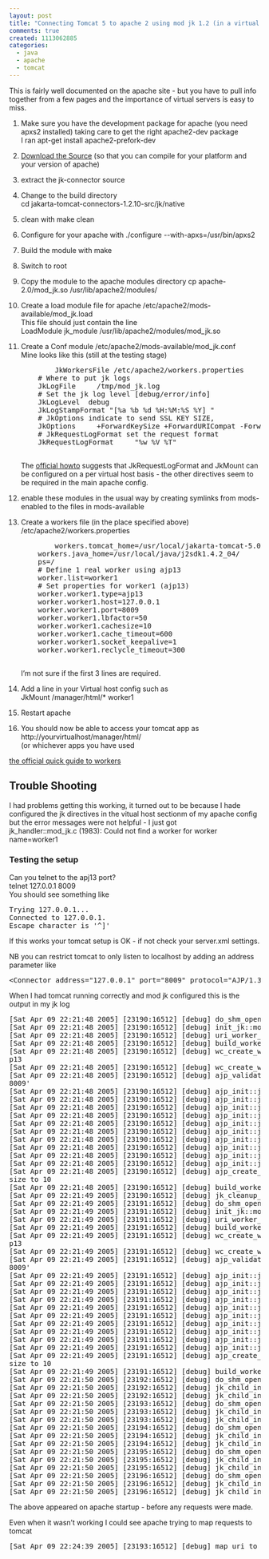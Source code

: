 ```yaml
---
layout: post
title: "Connecting Tomcat 5 to apache 2 using mod jk 1.2 (in a virtual host and using Debian) "
comments: true
created: 1113062885
categories:
  - java
  - apache
  - tomcat
---
```


This
is fairly well documented on the apache site - but you have to pull
info together from a few pages and the importance of virtual servers is
easy to miss.

<div class="post-entry">
<ol>
	<li>
	<p>
	Make sure you have the development package for apache (you need
	apxs2 installed) taking care to get the right apache2-dev package<br />
	I ran apt-get install apache2-prefork-dev
	</p>
	</li>
	<li>
	<p>
	<a href="http://www.apache.org/dist/jakarta/tomcat-connectors/jk/source/">Download the Source</a> (so that you can compile for your platform and your version of apache)
	</p>
	</li>
	<li>
	<p>
	extract the jk-connector source
	</p>
	</li>
	<li>
	<p>
	Change to the build directory<br />
	cd jakarta-tomcat-connectors-1.2.10-src/jk/native
	</p>
	</li>
	<li>
	<p>
	clean with make clean
	</p>
	</li>
	<li>
	<p>
	Configure for your apache with ./configure --with-apxs=/usr/bin/apxs2
	</p>
	</li>
	<li>
	<p>
	Build the module with make
	</p>
	</li>
	<li>
	<p>
	Switch to root
	</p>
	</li>
	<li>
	<p>
	Copy the module to the apache modules directory cp apache-2.0/mod_jk.so /usr/lib/apache2/modules/
	</p>
	</li>
	<li>
	<p>
	Create a load module file for apache /etc/apache2/mods-available/mod_jk.load<br />
	This file should just contain the line<br />
	LoadModule jk_module   /usr/lib/apache2/modules/mod_jk.so
	</p>
	</li>
	<li>
	<p>
	Create a Conf module /etc/apache2/mods-available/mod_jk.conf<br />
	Mine looks like this (still at the testing stage)
	</p>
	<pre>
		JkWorkersFile /etc/apache2/workers.properties
	# Where to put jk logs
	JkLogFile     /tmp/mod_jk.log
	# Set the jk log level [debug/error/info]
	JkLogLevel  debug
	JkLogStampFormat &quot;[%a %b %d %H:%M:%S %Y] &quot;
	# JkOptions indicate to send SSL KEY SIZE,
	JkOptions     +ForwardKeySize +ForwardURICompat -ForwardDirectories
	# JkRequestLogFormat set the request format
	JkRequestLogFormat     &quot;%w %V %T&quot;
	</pre>
	<p>
	The <a href="http://jakarta.apache.org/tomcat/connectors-doc/howto/apache.html">official howto</a>
	suggests that JkRequestLogFormat and JkMount can be configured on a per
	virtual host basis - the other directives seem to be required in the
	main apache config.
	</p>
	</li>
	<li>
	<p>
	enable these modules in the usual way by creating symlinks from mods-enabled to the files in mods-available
	</p>
	</li>
	<li>
	<p>
	Create a workers file (in the place specified above) /etc/apache2/workers.properties
	</p>
	<pre>
		workers.tomcat_home=/usr/local/jakarta-tomcat-5.0.18/
	workers.java_home=/usr/local/java/j2sdk1.4.2_04/
	ps=/
	# Define 1 real worker using ajp13
	worker.list=worker1
	# Set properties for worker1 (ajp13)
	worker.worker1.type=ajp13
	worker.worker1.host=127.0.0.1
	worker.worker1.port=8009
	worker.worker1.lbfactor=50
	worker.worker1.cachesize=10
	worker.worker1.cache_timeout=600
	worker.worker1.socket_keepalive=1
	worker.worker1.reclycle_timeout=300
	</pre>
	<p>
	I’m not sure if the first 3 lines are required.
	</p>
	</li>
	<li>
	<p>
	Add a line in your Virtual host config such as<br />
	JkMount  /manager/html/* worker1
	</p>
	</li>
	<li>
	<p>
	Restart apache
	</p>
	</li>
	<li>
	<p>
	You should now be able to access your tomcat app as http://yourvirtualhost/manager/html/<br />
	(or whichever apps you have used
	</p>
	</li>
</ol>
<p>
<a href="http://jakarta.apache.org/tomcat/connectors-doc/howto/quick.html">the official quick guide to workers</a>
</p>
<h2>Trouble Shooting</h2>
<p>
I had problems getting this working, it turned out to be because I
hade configured the jk directives in the vitual host sectionm of my
apache config but the error messages were not helpful - I just got <br />
jk_handler::mod_jk.c (1983): Could not find a worker for worker name=worker1
</p>
<h3>Testing the setup</h3>
<p>
Can you telnet to the apj13 port?<br />
telnet 127.0.0.1 8009<br />
You should see something like
</p>
<pre>
Trying 127.0.0.1...
Connected to 127.0.0.1.
Escape character is '^]'
</pre>
<p>
If this works your tomcat setup is OK - if not check your server.xml settings.
</p>
<p>
NB you can restrict tomcat to only listen to localhost by adding an address parameter like
</p>
<pre>
&lt;Connector address=&quot;127.0.0.1&quot; port=&quot;8009&quot; protocol=&quot;AJP/1.3&quot; protocolHandlerClassName=&quot;org.apache.jk.server.JkCoyoteHandler&quot; redirectPort=&quot;8443&quot;&gt;
</pre>
<p>
When I had tomcat running correctly and mod jk configured this is the output in my jk log
</p>
<pre>
[Sat Apr 09 22:21:48 2005] [23190:16512] [debug] do_shm_open::jk_shm.c (213): Using process memory as shared memory
[Sat Apr 09 22:21:48 2005] [23190:16512] [debug] init_jk::mod_jk.c (2341): Initialized shm:memory
[Sat Apr 09 22:21:48 2005] [23190:16512] [debug] uri_worker_map_open::jk_uri_worker_map.c (324): rule map size is 0
[Sat Apr 09 22:21:48 2005] [23190:16512] [debug] build_worker_map::jk_worker.c (219): creating worker worker1
[Sat Apr 09 22:21:48 2005] [23190:16512] [debug] wc_create_worker::jk_worker.c (125): about to create instance worker1 of aj
p13
[Sat Apr 09 22:21:48 2005] [23190:16512] [debug] wc_create_worker::jk_worker.c (138): about to validate and init worker1
[Sat Apr 09 22:21:48 2005] [23190:16512] [debug] ajp_validate::jk_ajp_common.c (1781): worker worker1 contact is '127.0.0.1:
8009'
[Sat Apr 09 22:21:48 2005] [23190:16512] [debug] ajp_init::jk_ajp_common.c (1870): setting socket keepalive to 1
[Sat Apr 09 22:21:48 2005] [23190:16512] [debug] ajp_init::jk_ajp_common.c (1909): setting socket timeout to -1
[Sat Apr 09 22:21:48 2005] [23190:16512] [debug] ajp_init::jk_ajp_common.c (1913): setting socket buffer size to 0
[Sat Apr 09 22:21:48 2005] [23190:16512] [debug] ajp_init::jk_ajp_common.c (1917): setting connection recycle timeout to 0
[Sat Apr 09 22:21:48 2005] [23190:16512] [debug] ajp_init::jk_ajp_common.c (1921): setting cache timeout to 600
[Sat Apr 09 22:21:48 2005] [23190:16512] [debug] ajp_init::jk_ajp_common.c (1925): setting connect timeout to 0
[Sat Apr 09 22:21:48 2005] [23190:16512] [debug] ajp_init::jk_ajp_common.c (1929): setting reply timeout to 0
[Sat Apr 09 22:21:48 2005] [23190:16512] [debug] ajp_init::jk_ajp_common.c (1933): setting prepost timeout to 0
[Sat Apr 09 22:21:48 2005] [23190:16512] [debug] ajp_init::jk_ajp_common.c (1937): setting recovery opts to 0
[Sat Apr 09 22:21:48 2005] [23190:16512] [debug] ajp_init::jk_ajp_common.c (1941): setting number of retries to 3
[Sat Apr 09 22:21:48 2005] [23190:16512] [debug] ajp_create_endpoint_cache::jk_ajp_common.c (1818): setting connection cache
size to 10
[Sat Apr 09 22:21:48 2005] [23190:16512] [debug] build_worker_map::jk_worker.c (231): removing old worker1 worker
[Sat Apr 09 22:21:49 2005] [23190:16512] [debug] jk_cleanup_shmem::mod_jk.c (1735): Shmem cleanup
[Sat Apr 09 22:21:49 2005] [23191:16512] [debug] do_shm_open::jk_shm.c (213): Using process memory as shared memory
[Sat Apr 09 22:21:49 2005] [23191:16512] [debug] init_jk::mod_jk.c (2341): Initialized shm:memory
[Sat Apr 09 22:21:49 2005] [23191:16512] [debug] uri_worker_map_open::jk_uri_worker_map.c (324): rule map size is 0
[Sat Apr 09 22:21:49 2005] [23191:16512] [debug] build_worker_map::jk_worker.c (219): creating worker worker1
[Sat Apr 09 22:21:49 2005] [23191:16512] [debug] wc_create_worker::jk_worker.c (125): about to create instance worker1 of aj
p13
[Sat Apr 09 22:21:49 2005] [23191:16512] [debug] wc_create_worker::jk_worker.c (138): about to validate and init worker1
[Sat Apr 09 22:21:49 2005] [23191:16512] [debug] ajp_validate::jk_ajp_common.c (1781): worker worker1 contact is '127.0.0.1:
8009'
[Sat Apr 09 22:21:49 2005] [23191:16512] [debug] ajp_init::jk_ajp_common.c (1870): setting socket keepalive to 1
[Sat Apr 09 22:21:49 2005] [23191:16512] [debug] ajp_init::jk_ajp_common.c (1909): setting socket timeout to -1
[Sat Apr 09 22:21:49 2005] [23191:16512] [debug] ajp_init::jk_ajp_common.c (1913): setting socket buffer size to 0
[Sat Apr 09 22:21:49 2005] [23191:16512] [debug] ajp_init::jk_ajp_common.c (1917): setting connection recycle timeout to 0
[Sat Apr 09 22:21:49 2005] [23191:16512] [debug] ajp_init::jk_ajp_common.c (1921): setting cache timeout to 600
[Sat Apr 09 22:21:49 2005] [23191:16512] [debug] ajp_init::jk_ajp_common.c (1925): setting connect timeout to 0
[Sat Apr 09 22:21:49 2005] [23191:16512] [debug] ajp_init::jk_ajp_common.c (1929): setting reply timeout to 0
[Sat Apr 09 22:21:49 2005] [23191:16512] [debug] ajp_init::jk_ajp_common.c (1933): setting prepost timeout to 0
[Sat Apr 09 22:21:49 2005] [23191:16512] [debug] ajp_init::jk_ajp_common.c (1937): setting recovery opts to 0
[Sat Apr 09 22:21:49 2005] [23191:16512] [debug] ajp_init::jk_ajp_common.c (1941): setting number of retries to 3
[Sat Apr 09 22:21:49 2005] [23191:16512] [debug] ajp_create_endpoint_cache::jk_ajp_common.c (1818): setting connection cache
size to 10
[Sat Apr 09 22:21:49 2005] [23191:16512] [debug] build_worker_map::jk_worker.c (231): removing old worker1 worker
[Sat Apr 09 22:21:50 2005] [23192:16512] [debug] do_shm_open::jk_shm.c (213): Using process memory as shared memory
[Sat Apr 09 22:21:50 2005] [23192:16512] [debug] jk_child_init::mod_jk.c (2307): Attached shm:memory
[Sat Apr 09 22:21:50 2005] [23192:16512] [debug] jk_child_init::mod_jk.c (2317): Initialized mod_jk/1.2.10
[Sat Apr 09 22:21:50 2005] [23193:16512] [debug] do_shm_open::jk_shm.c (213): Using process memory as shared memory
[Sat Apr 09 22:21:50 2005] [23193:16512] [debug] jk_child_init::mod_jk.c (2307): Attached shm:memory
[Sat Apr 09 22:21:50 2005] [23193:16512] [debug] jk_child_init::mod_jk.c (2317): Initialized mod_jk/1.2.10
[Sat Apr 09 22:21:50 2005] [23194:16512] [debug] do_shm_open::jk_shm.c (213): Using process memory as shared memory
[Sat Apr 09 22:21:50 2005] [23194:16512] [debug] jk_child_init::mod_jk.c (2307): Attached shm:memory
[Sat Apr 09 22:21:50 2005] [23194:16512] [debug] jk_child_init::mod_jk.c (2317): Initialized mod_jk/1.2.10
[Sat Apr 09 22:21:50 2005] [23195:16512] [debug] do_shm_open::jk_shm.c (213): Using process memory as shared memory
[Sat Apr 09 22:21:50 2005] [23195:16512] [debug] jk_child_init::mod_jk.c (2307): Attached shm:memory
[Sat Apr 09 22:21:50 2005] [23195:16512] [debug] jk_child_init::mod_jk.c (2317): Initialized mod_jk/1.2.10
[Sat Apr 09 22:21:50 2005] [23196:16512] [debug] do_shm_open::jk_shm.c (213): Using process memory as shared memory
[Sat Apr 09 22:21:50 2005] [23196:16512] [debug] jk_child_init::mod_jk.c (2307): Attached shm:memory
[Sat Apr 09 22:21:50 2005] [23196:16512] [debug] jk_child_init::mod_jk.c (2317): Initialized mod_jk/1.2.10
</pre>
<p>
The above appeared on apache startup - before any requests were made.
</p>
<p>
Even when it wasn’t working I could see apache trying to map requests to tomcat
</p>
<pre>
[Sat Apr 09 22:24:39 2005] [23193:16512] [debug] map_uri_to_worker::jk_uri_worker_map.c (455): Attempting to map URI '/manager/html/' from 0 maps
</pre>
</div>
